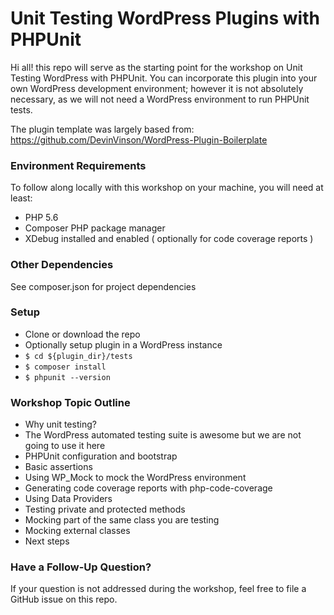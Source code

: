 # Unit Testing WordPress Plugins with PHPUnit

Hi all! this repo will serve as the starting point for the workshop on Unit Testing WordPress with PHPUnit. You can incorporate this plugin into your own WordPress development environment; however it is not absolutely necessary, as we will not need a WordPress environment to run PHPUnit tests.

The plugin template was largely based from: https://github.com/DevinVinson/WordPress-Plugin-Boilerplate

### Environment Requirements

To follow along locally with this workshop on your machine, you will need at least:

* PHP 5.6
* Composer PHP package manager
* XDebug installed and enabled ( optionally for code coverage reports )

### Other Dependencies
See composer.json for project dependencies

### Setup
* Clone or download the repo
* Optionally setup plugin in a WordPress instance
* `$ cd ${plugin_dir}/tests`
* `$ composer install`
* `$ phpunit --version`



### Workshop Topic Outline
* Why unit testing?
* The WordPress automated testing suite is awesome but we are not going to use it here
* PHPUnit configuration and bootstrap
* Basic assertions
* Using WP_Mock to mock the WordPress environment
* Generating code coverage reports with php-code-coverage
* Using Data Providers
* Testing private and protected methods
* Mocking part of the same class you are testing
* Mocking external classes
* Next steps

### Have a Follow-Up Question?
If your question is not addressed during the workshop, feel free to file a GitHub issue on this repo.
